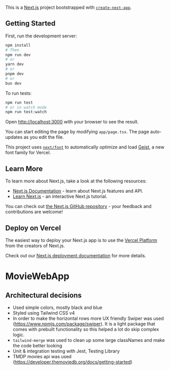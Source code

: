This is a [Next.js](https://nextjs.org) project bootstrapped with [`create-next-app`](https://nextjs.org/docs/app/api-reference/cli/create-next-app).

## Getting Started

First, run the development server:

```bash
npm install
# Then
npm run dev
# or
yarn dev
# or
pnpm dev
# or
bun dev
```

To run tests:

```bash
npm run test
# or in watch mode
npm run test:watch
```

Open [http://localhost:3000](http://localhost:3000) with your browser to see the result.

You can start editing the page by modifying `app/page.tsx`. The page auto-updates as you edit the file.

This project uses [`next/font`](https://nextjs.org/docs/app/building-your-application/optimizing/fonts) to automatically optimize and load [Geist](https://vercel.com/font), a new font family for Vercel.

## Learn More

To learn more about Next.js, take a look at the following resources:

- [Next.js Documentation](https://nextjs.org/docs) - learn about Next.js features and API.
- [Learn Next.js](https://nextjs.org/learn) - an interactive Next.js tutorial.

You can check out [the Next.js GitHub repository](https://github.com/vercel/next.js) - your feedback and contributions are welcome!

## Deploy on Vercel

The easiest way to deploy your Next.js app is to use the [Vercel Platform](https://vercel.com/new?utm_medium=default-template&filter=next.js&utm_source=create-next-app&utm_campaign=create-next-app-readme) from the creators of Next.js.

Check out our [Next.js deployment documentation](https://nextjs.org/docs/app/building-your-application/deploying) for more details.

# MovieWebApp

## Architectural decisions

- Used simple colors, mostly black and blue
- Styled using Tailwind CSS v4
- In order to make the horizontal rows more UX friendly Swiper was used (https://www.npmjs.com/package/swiper).
  It is a light package that comes with prebuilt functionality so this helped a lot do skip complex logic.
- `tailwind-merge` was used to clean up some large classNames and make the code better looking
- Unit & integration testing with Jest, Testing Library
- TMDP movies api was used (https://developer.themoviedb.org/docs/getting-started)
